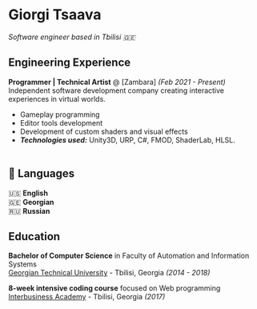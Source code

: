 # Giorgi Tsaava

_Software engineer based in Tbilisi 🇬🇪_ <br>

## Engineering Experience

**Programmer | Technical Artist** @ [Zambara] _(Feb 2021 - Present)_ <br>
Independent software development company creating interactive experiences in virtual worlds.
  - Gameplay programming
  - Editor tools development
  - Development of custom shaders and visual effects
  - **_Technologies used:_** Unity3D, URP, C#, FMOD, ShaderLab, HLSL.
<br><br>

## 💬 Languages

🇺🇸 **English** <br>
🇬🇪 **Georgian** <br>
🇷🇺 **Russian** <br>

## Education
**Bachelor of Computer Science** in Faculty of Automation and Information Systems<br>
[Georgian Technical University](https://gtu.ge/Eng/) - Tbilisi, Georgia _(2014 - 2018)_

**8-week intensive coding course** focused on Web programming<br>
[Interbusiness Academy](https://www.interbusiness.edu.ge/en) - Tbilisi, Georgia _(2017)_
